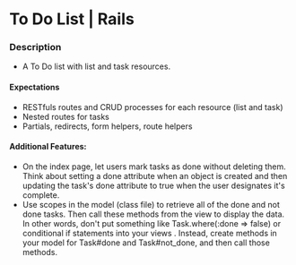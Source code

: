 # To Do List | Rails

### Description

* A To Do list with list and task resources.

#### Expectations

* RESTfuls routes and CRUD processes for each resource (list and task)
* Nested routes for tasks
* Partials, redirects, form helpers, route helpers

#### Additional Features:

* On the index page, let users mark tasks as done without deleting them. Think about setting a done attribute when an object is created and then updating the task's done attribute to true when the user designates it's complete.
* Use scopes in the model (class file) to retrieve all of the done and not done tasks. Then call these methods from the view to display the data. In other words, don't put something like Task.where(:done => false) or conditional if statements into your views . Instead, create methods in your model for Task#done and Task#not_done, and then call those methods.

